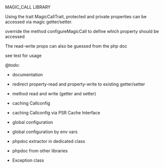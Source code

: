 MAGIC_CALL LIBRARY


Using the trait MagicCallTrait, protected and private properties can be accessed via magic getter/setter.

override the method configureMagicCall to define which property should be accessed

The read-write props can also be guessed from the php doc

see test for usage


@todo:
- documentation
  
- redirect property-read and property-write to existing getter/setter
- method read and write (getter and setter)
  
- caching Callconfig
- caching Callconfig via PSR Cache Interface
  
- global configuration
- global configuration by env vars
  
- phpdoc extractor in dedicated class
- phpdoc from other libraries
  
- Exception class
